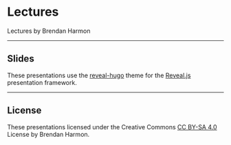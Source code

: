 # Lectures

Lectures by Brendan Harmon

---

## Slides

These presentations use the [reveal-hugo](https://themes.gohugo.io/reveal-hugo/) theme for the [Reveal.js](https://github.com/hakimel/reveal.js/) presentation framework.

---

## License
These presentations licensed under the Creative Commons [CC BY-SA 4.0](https://creativecommons.org/licenses/by-sa/4.0/) License by Brendan Harmon.
